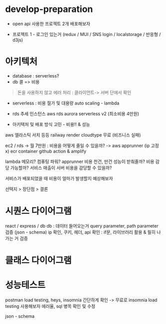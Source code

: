 # develop-preparation

+ open api 사용한 프로젝트 2개 배포해보자
  
+ 프로젝트 1 - 로그인 있는거 (redux / MUI / SNS login / localstorage / 반응형 / d3js)

# 아키텍처
+ database : serverless?
+ db 콜 => 비용
> 돈을 사용하지 않고 에러 처리 : 클라이언트-> 서버 단에서 확인
+ serverless : 비용 절가 및 대용량 auto scaling - lambda 
+ rds 추세  인스턴스 aws rds aurora serverless v2 (최소비용 4만원)

+ 아키텍처 및 배포 방식 고민 - 비용!! & 성능

aws 엘라스틱 서치 등등
railway render cloudtype 무료 (비즈니스 실패) 

ec2 / rds -> 월 7만원 : 비용을 어떻게 줄일 수 있을까?
-> aws apprunner (ip 고정 x) ecr container github action
& amplify

lambda 메모리? 컴퓨팅 파워? 
apprunner 비용
천건, 만건 성능이 받춰줄까? 비용 감당 가능할까? 서비스 매출이 서버 비용을 감당할 수 있을까?

서비스가 배포되었을 때 비용이 얼마가 발생할지 예상해보자

선택지 > 장단점 > 결론

# 시퀀스 다이어그램
react / express / db
db : 데이터 들어오는거 query parameter, path parameter 검증 (json - schema) ip 확인, 쿠키, 헤더, api 확인 : if문, 라이브러리 활용 
& 필히 나가는 거 검증 

# 클래스 다이어그램

# 성능테스트
postman load testing, heys, insomnia
간단하게 확인 
-> 무료로 insomnia load testing 사용해보자
에러율, sql 병목 확인 및 수정

json - schema
